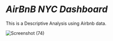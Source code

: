 # *AirBnB NYC Dashboard*
This is a Descriptive Analysis using Airbnb data.

![Screenshot (74)](https://user-images.githubusercontent.com/68710115/183258592-bea25297-60dc-4a66-bca5-c7fb55b58f95.png)
